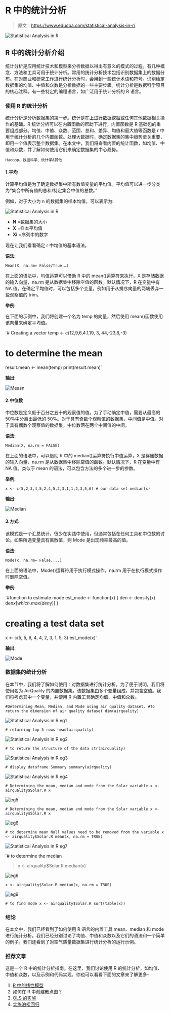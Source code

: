 # R 中的统计分析

> 原文：<https://www.educba.com/statistical-analysis-in-r/>

![Statistical Analysis in R](img/fd9a39420c21450b92ecb045a0ef7d10.png)



## R 中的统计分析介绍

统计分析是应用统计技术和模型来分析数据以得出有意义的模式的过程。有几种概念、方法和工具可用于统计分析。常用的统计分析技术包括识别数据集上的数据分布。在对商业和研究工作进行统计分析时，会用到一些统计术语和符号。识别给定数据集的均值、中值和众数是分析数据的一些主要步骤。统计分析是数据科学项目的核心注释。有一些特定的编程语言，如广泛用于统计分析的 R 语言。

### 使用 R 的统计分析

统计分析是分析数据集的第一步。统计是在[上进行数据挖掘](https://www.educba.com/what-is-data-mining/)或任何其他数据相关操作的基础。R 统计分析可以在内置函数的帮助下进行，内置函数是 R 基础包的重要组成部分。均值、中值、众数、范围、总和、差异、均值和最大值等函数是 r 中用于统计分析的几个内置函数。处理大数据时，确定数据集的集中趋势至关重要，即用一个值表示整个数据集。在本文中，我们将查看内置的统计函数，如均值、中值和众数，并了解如何使用它们来确定数据集的中心趋势。

<small>Hadoop、数据科学、统计学&其他</small>

#### 1.平均

计算平均值是为了确定数据集中所有数值变量的平均值。平均值可以进一步分类为“集合中所有值的总和/特定集合中值的总数。”

例如，对于大小为 n 的数据集的样本均值，可以表示为:

![Statistical Analysis in R](img/1b168f663232cc36e7a481fd5346368b.png)



*   **N** =数据集的大小
*   **X** =样本平均值
*   **Xi** =序列中的数字

现在让我们看看确定 r 中均值的基本语法。

**语法:**

`Mean(X, na.rm= False/True,…)`

在上面的语法中，均值运算可以借助 R 中的 mean()运算符来执行，X 是存储数据的输入向量，na.rm 是从数据集中移除空值的函数。默认情况下，R 在变量中有 NA 值。在确定平均值时，可以包括多个变量，例如用于从排序向量的两端丢弃一些观察值的 trim。

**举例:**

在下面的示例中，我们将创建一个名为 temp 的向量，然后使用 mean()函数使用该向量来确定平均值。

`# Creating a vector
temp <- c(12,9,6,4.1,19, 3, 44,-23,8,-3)
# to determine the mean
result.mean <- mean(temp)
print(result.mean)`

**输出:**

![Measn](img/1a3d092fc65b0c985b521f4673263f63.png)



#### 2.中位数

中位数是定义低于百分之五十的观察值的值。为了手动确定中值，需要从最高的 50%中分离出最低的 50%。对于具有奇数个观察值的数据集，中间值是中值。对于具有偶数个观察值的数据集，中位数落在两个中间值的中间。

**语法:**

`Median(X, na.rm = FALSE)`

在上面的语法中，可以借助 R 中的 median()运算符执行中值运算，X 是存储数据的输入向量，na.rm 是从数据集中移除空值的函数。默认情况下，R 在变量中有 NA 值。类似于 mean 的语法，可以包含方法的多个进一步的参数。

**举例:**

`x <- c(5,2,3,4,5,2,4,5,2,3,1,1,2,3,5,6) # our data set
median(x)`

**输出:**

![Median](img/9daa086af3b1a42ed639cdf8622f9d2a.png)



#### 3.方式

该模式是一个汇总统计，很少在实践中使用，但通常包括在任何工具和中位数的讨论。如果所选变量具有离散值，则 Mode 是出现频率最高的值。

**语法:**

`Mode(x, na.rm= False,...)`

在上面的语法中，Mode()运算符用于执行模式操作，na.rm 用于在执行模式操作时删除空值。

**举例:**

`#function to estimate mode
est_mode <- function(x) {
den <- density(x)
den$x[which.max(den$y)] }
# creating a test data set
x <- c(5, 5, 6, 4, 4, 2, 3, 1, 5, 3)
est_mode(x)`

**输出:**

![Mode](img/9144ecb13919bb66e5d259c3ab5ffbc5.png)



### 数据集的统计分析

在本节中，我们将了解如何使用 r 对数据集进行统计分析。为了便于说明，我们将使用名为 AirQuality 的内置数据集。该数据集由多个变量组成，并包含空值。我们将考虑其中一个变量，并使用 R 内置工具确定均值、中值和众数。

`#Determining Mean, Median, and Mode using air quality dataset.
#To return the dimension of air quality dataset
dim(airquality)`

![Statistical Analysis in R eg1](img/078ad907e0e9c2f10071f4dfb63ec66c.png)



`# returning top 5 rows
head(airquality)`

![Statistical Analysis in R eg2](img/5092dbd7e163d3def68e8bf199829235.png)



`# to return the structure of the data
str(airquality)`

![Statistical Analysis in R eg3](img/d98eed9d4e4a938617a162bfa0abd916.png)



`# display dataframe Summary
summary(airquality)`

![Statistical Analysis in R eg4](img/597d1951058ceb250fc2e9e944474a39.png)



`# Determining the mean, median and mode from the Solar variable
x <- airquality$Solar.R
x`

![eg5](img/e4f4991cefe1390a507f79ae4d5226f8.png)



`# Determining the mean, median and mode from the Solar variable
x <- airquality$Solar.R
x`

![eg6](img/8f22edc207d4893eef2eeb285b4863bd.png)



`# to determine mean Null values need to be removed from the variable
x <- airquality$Solar.R
mean(x, na.rm = TRUE)`

![Statistical Analysis in R eg7](img/e0f8506b95f939ad54443cd4f07f75dc.png)



`# to determine the median
> x <- airquality$Solar.R
> median(x)`

![ eg6](img/2ff2d80ddb4405ec86ce8ed6530c6789.png)



`x <- airquality$Solar.R
median(x, na.rm = TRUE)`

![eg9](img/293f79a4e83924102b75e9695a947957.png)



`# to find mode
x <- airquality$Solar.R
sort(table(x))`

### 结论

在本文中，我们已经看到了如何使用 R 语言的内置工具 mean、median 和 mode 进行统计分析。我们已经分别讨论了均值、中值和众数以及它们的语法和一个简单的例子。我们还看到了对空气质量数据集进行统计分析的运行示例。

### 推荐文章

这是一个 R 中的统计分析指南。在这里，我们讨论使用 R 的统计分析，如均值、中值和众数，以及示例和代码实现。你也可以看看下面的文章来了解更多-

1.  [R 中的线性模型](https://www.educba.com/linear-model-in-r/)
2.  如何在 R 中创建散点图？
3.  [OLS 的实施](https://www.educba.com/ols-regression-in-r/)
4.  [实施泊松回归](https://www.educba.com/poisson-regression-in-r/)





